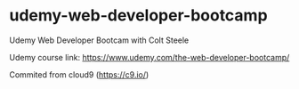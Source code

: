 # udemy-web-developer-bootcamp
Udemy Web Developer Bootcam with Colt Steele

Udemy course link: 
https://www.udemy.com/the-web-developer-bootcamp/

Commited from cloud9 (https://c9.io/)
